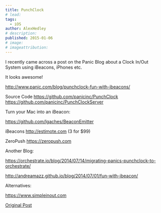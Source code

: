```yaml
---
title: PunchClock
# lead:
tags:
  - iOS
author: AlexHedley
# description:
published: 2015-01-06
# image:
# imageattribution:
---
```


I recently came across a post on the Panic Blog about a Clock In/Out System using iBeacons, iPhones etc.

It looks awesome!

http://www.panic.com/blog/punchclock-fun-with-ibeacons/

Source Code https://github.com/panicinc/PunchClock https://github.com/panicinc/PunchClockServer

Turn your Mac into an iBeacon:

https://github.com/lgaches/BeaconEmitter

iBeacons http://estimote.com (3 for $99)

ZeroPush https://zeropush.com

Another Blog:

https://orchestrate.io/blog/2014/07/14/migrating-panics-punchclock-to-orchestrate/

http://andreamazz.github.io/blog/2014/07/01/fun-with-ibeacon/

Alternatives:

https://www.simpleinout.com

[Original Post](https://alexhedley.wordpress.com/2015/01/06/punchclock/)
